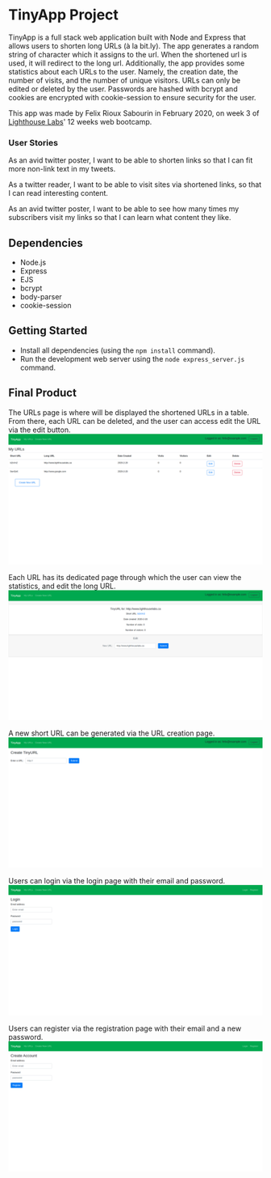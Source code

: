 # TinyApp Project

TinyApp is a full stack web application built with Node and Express that allows users to shorten long URLs (à la bit.ly). The app generates a random string of character which it assigns to the url. When the shortened url is used, it will redirect to the long url. Additionally, the app provides some statistics about each URLs to the user. Namely, the creation date, the number of visits, and the number of unique visitors. URLs can only be edited or deleted by the user. Passwords are hashed with bcrypt and cookies are encrypted with cookie-session to ensure security for the user.

This app was made by Felix Rioux Sabourin in February 2020, on week 3 of [Lighthouse Labs](http://lighthouselabs.ca/)' 12 weeks web bootcamp. 


### User Stories

As an avid twitter poster,
I want to be able to shorten links
so that I can fit more non-link text in my tweets.

As a twitter reader,
I want to be able to visit sites via shortened links,
so that I can read interesting content.

As an avid twitter poster,
I want to be able to see how many times my subscribers visit my links
so that I can learn what content they like.

## Dependencies

- Node.js
- Express
- EJS
- bcrypt
- body-parser
- cookie-session

## Getting Started

- Install all dependencies (using the `npm install` command).
- Run the development web server using the `node express_server.js` command.

## Final Product

The URLs page is where will be displayed the shortened URLs in a table. From there, each URL can be deleted, and the user can access edit the URL via the edit button.
![Screenshot of the URLs page](./docs/myURLs.png)

Each URL has its dedicated page through which the user can view the statistics, and edit the long URL.
![Screenshot of the shortened URL page](./docs/urlShow.png)

A new short URL can be generated via the URL creation page.
![Screenshot of the shortened URL creation page](./docs/createNew.png)

Users can login via the login page with their email and password.
![Screenshot of the login page](./docs/login.png)

Users can register via the registration page with their email and a new password.
![Screenshot of the registration page](./docs/register.png)